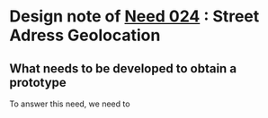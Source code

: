 # Design note of [Need 024](https://github.com/MEPP-team/RICT/blob/master/Doc/Devel/Needs/Need024.md) : Street Adress Geolocation 

## What needs to be developed to obtain a prototype

To answer this need, we need to 

